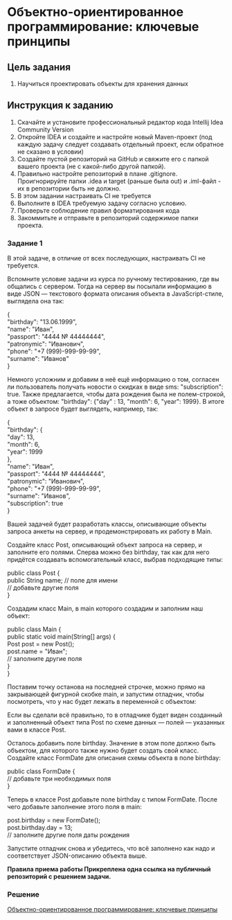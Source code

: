# Объектно-ориентированное программирование: ключевые принципы

## Цель задания

1. Научиться проектировать объекты для хранения данных

## Инструкция к заданию

1. Скачайте и установите профессиональный редактор кода Intellij Idea Community Version
2. Откройте IDEA и создайте и настройте новый Maven-проект (под каждую задачу следует создавать отдельный проект, если обратное не сказано в условии)
3. Создайте пустой репозиторий на GitHub и свяжите его с папкой вашего проекта (не с какой-либо другой папкой).
4. Правильно настройте репозиторий в плане .gitignore. Проигнорируйте папки .idea и target (раньше была out) и .iml-файл - их в репозитории быть не должно.
5. В этом задании настраивать CI не требуется
6. Выполните в IDEA требуемую задачу согласно условию.
7. Проверьте соблюдение правил форматирования кода
8. Закоммитьте и отправьте в репозиторий содержимое папки проекта.

### Задание 1

В этой задаче, в отличие от всех последующих, настраивать CI не требуется.

Вспомните условие задачи из курса по ручному тестированию, где вы общались с сервером. Тогда на сервер вы посылали информацию в виде JSON — текстового формата описания объекта в JavaScript-стиле, выглядела она так:

{  
  "birthday": "13.06.1999",  
  "name": "Иван",  
  "passport": "4444 № 44444444",  
  "patronymic": "Иванович",    
  "phone": "+7 (999)-999-99-99",  
  "surname": "Иванов"  
}  

Немного усложним и добавим в неё ещё информацию о том, согласен ли пользователь получать новости о скидках в виде sms: "subscription": true. Также предлагается, чтобы дата рождения была не полем-строкой, а тоже объектом: "birthday": {"day" : 13, "month": 6, "year": 1999}. В итоге объект в запросе будет выглядеть, например, так:

{  
  "birthday": {  
    "day": 13,  
    "month": 6,  
    "year": 1999  
  },  
  "name": "Иван",  
  "passport": "4444 № 44444444",  
  "patronymic": "Иванович",  
  "phone": "+7 (999)-999-99-99",  
  "surname": "Иванов",  
  "subscription": true  
}  

Вашей задачей будет разработать классы, описывающие объекты запроса анкеты на сервер, и продемонстрировать их работу в Main.

Создайте класс Post, описывающий объект запроса на сервер, и заполните его полями. Сперва можно без birthday, так как для него придётся создавать вспомогательный класс, выбрав подходящие типы:

public class Post {  
  public String name; // поле для имени  
  // добавьте другие поля  
}  

Создадим класс Main, в main которого создадим и заполним наш объект:

public class Main {  
    public static void main(String[] args) {  
        Post post = new Post();  
        post.name = "Иван";  
        // заполните другие поля  
    }  
}  

Поставим точку останова на последней строчке, можно прямо на закрывающей фигурной скобке main, и запустим отладчик, чтобы посмотреть, что у нас будет лежать в переменной с объектом:

Если вы сделали всё правильно, то в отладчике будет виден созданный и заполненный объект типа Post по схеме данных — полей — указанных вами в классе Post.

Осталось добавить поле birthday. Значение в этом поле должно быть объектом, для которого также нужно будет создать свой класс. Создайте класс FormDate для описания схемы объекта в поле birthday:

public class FormDate {  
  // добавьте три необходимых поля  
}  

Теперь в классе Post добавьте поле birthday с типом FormDate. После чего добавьте заполнение этого поля в main:

  post.birthday = new FormDate();    
  post.birthday.day = 13;  
  // заполните другие поля даты рождения  

Запустите отладчик снова и убедитесь, что всё заполнено как надо и соответствует JSON-описанию объекта выше.

<b>Правила приема работы
Прикреплена одна ссылка на публичный репозиторий с решением задачи.</b>

### Решение

[Объектно-ориентированное программирование: ключевые принципы](https://github.com/Ev-genia-Moon/Task9_OOP/tree/main)

